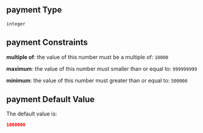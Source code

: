 ## payment Type

`integer`

## payment Constraints

**multiple of**: the value of this number must be a multiple of: `10000`

**maximum**: the value of this number must smaller than or equal to: `999999999`

**minimum**: the value of this number must greater than or equal to: `500000`

## payment Default Value

The default value is:

```json
1000000
```
